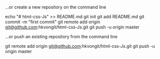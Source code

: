 …or create a new repository on the command line 

echo "# html-css-Js" >> README.md
git init
git add README.md
git commit -m "first commit"
git remote add origin git@github.com:hkvongit/html-css-Js.git
git push -u origin master


…or push an existing repository from the command line

git remote add origin git@github.com:hkvongit/html-css-Js.git
git push -u origin master